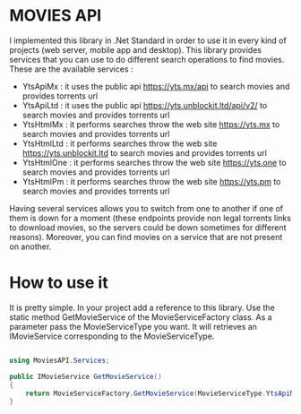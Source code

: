 # MOVIES API 
I implemented this library in .Net Standard in order to use it in every kind of projects (web server, mobile app and desktop). 
This library provides services that you can use to do different search operations to find movies. These are the available services :
* YtsApiMx : it uses the public api https://yts.mx/api to search movies and provides torrents url
* YtsApiLtd : it uses the public api https://yts.unblockit.ltd/api/v2/ to search movies and provides torrents url
* YtsHtmlMx : it performs searches throw the web site https://yts.mx to search movies and provides torrents url
* YtsHtmlLtd : it performs searches throw the web site https://yts.unblockit.ltd to search movies and provides torrents url
* YtsHtmlOne : it performs searches throw the web site https://yts.one to search movies and provides torrents url
* YtsHtmlPm : it performs searches throw the web site https://yts.pm to search movies and provides torrents url

Having several services allows you to switch from one to another if one of them is down for a moment (these endpoints provide non legal torrents links to download movies, so the servers could be down sometimes for different reasons). Moreover, you can find movies on a service that are not present on another.

# How to use it

It is pretty simple. In your project add a reference to this library. Use the static method GetMovieService of the MovieServiceFactory class. As a parameter pass the MovieServiceType you want. It will retrieves an IMovieService corresponding to the MovieServiceType.

```C#

using MoviesAPI.Services;

public IMovieService GetMovieService()
{
    return MovieServiceFactory.GetMovieService(MovieServiceType.YtsApiMx);
}
```
